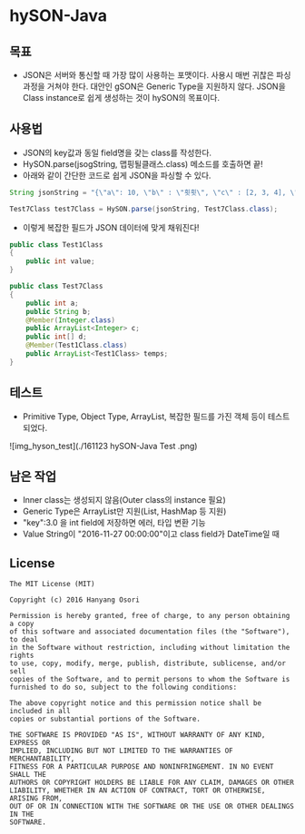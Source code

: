 # hySON-Java
## 목표
* JSON은 서버와 통신할 때 가장 많이 사용하는 포맷이다. 사용시 매번 귀찮은 파싱과정을 거쳐야 한다. 대안인 gSON은 Generic Type을 지원하지 않다. JSON을 Class instance로 쉽게 생성하는 것이 hySON의 목표이다.

## 사용법
* JSON의 key값과 동일 field명을 갖는 class를 작성한다.
* HySON.parse(jsogString, 맵핑될클래스.class) 메소드를 호출하면 끝!
* 아래와 같이 간단한 코드로 쉽게 JSON을 파싱할 수 있다.

```java
String jsonString = "{\"a\": 10, \"b\" : \"횟횟\", \"c\" : [2, 3, 4], \"d\": [5, 6], \"temps\":[{\"value\": 20}]}";

Test7Class test7Class = HySON.parse(jsonString, Test7Class.class);
```

* 이렇게 복잡한 필드가 JSON 데이터에 맞게 채워진다!

```java
public class Test1Class
{
	public int value;
}

public class Test7Class
{
	public int a;
	public String b;
	@Member(Integer.class)
	public ArrayList<Integer> c;
	public int[] d;
	@Member(Test1Class.class)
	public ArrayList<Test1Class> temps;
}
```

## 테스트

* Primitive Type, Object Type, ArrayList, 복잡한 필드를 가진 객체 등이 테스트 되었다.

![img_hyson_test](./161123 hySON-Java Test .png)


## 남은 작업
* Inner class는 생성되지 않음(Outer class의 instance 필요)
* Generic Type은 ArrayList만 지원(List, HashMap 등 지원)
* "key":3.0 을 int field에 저장하면 에러, 타입 변환 기능
* Value String이 "2016-11-27 00:00:00"이고 class field가 DateTime일 때

## License
```
The MIT License (MIT)

Copyright (c) 2016 Hanyang Osori

Permission is hereby granted, free of charge, to any person obtaining a copy
of this software and associated documentation files (the "Software"), to deal
in the Software without restriction, including without limitation the rights
to use, copy, modify, merge, publish, distribute, sublicense, and/or sell
copies of the Software, and to permit persons to whom the Software is
furnished to do so, subject to the following conditions:

The above copyright notice and this permission notice shall be included in all
copies or substantial portions of the Software.

THE SOFTWARE IS PROVIDED "AS IS", WITHOUT WARRANTY OF ANY KIND, EXPRESS OR
IMPLIED, INCLUDING BUT NOT LIMITED TO THE WARRANTIES OF MERCHANTABILITY,
FITNESS FOR A PARTICULAR PURPOSE AND NONINFRINGEMENT. IN NO EVENT SHALL THE
AUTHORS OR COPYRIGHT HOLDERS BE LIABLE FOR ANY CLAIM, DAMAGES OR OTHER
LIABILITY, WHETHER IN AN ACTION OF CONTRACT, TORT OR OTHERWISE, ARISING FROM,
OUT OF OR IN CONNECTION WITH THE SOFTWARE OR THE USE OR OTHER DEALINGS IN THE
SOFTWARE.
```
